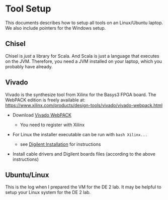 
# Tool Setup

This documents describes how to setup all tools on an Linux/Ubuntu
laptop. We also include pointers for the Windows setup.

## Chisel

Chisel is *just* a library for Scala. And Scala is just a language that executes
on the JVM. Therefore, you need a JVM installed on your laptop, which you probably
have already.



## Vivado

Vivado is the synthesize tool from Xilinx for the Basys3 FPGA board.
The WebPACK edition is freely available at:
https://www.xilinx.com/products/design-tools/vivado/vivado-webpack.html

 * Download [Vivado WebPACK](https://www.xilinx.com/products/design-tools/vivado/vivado-webpack.html)
   * You need to register with Xilinx

 * For Linux the installer executable can be run with ```bash Xilinx...```
   * see
     [Digilent Installation](https://reference.digilentinc.com/vivado/installing-vivado/start)
     for instructions
 * Install cable drivers and Digilent boards files (according to the above instructions)

## Ubuntu/Linux

This is the log when I prepared the VM for the DE 2 lab. It may be helpful to setup
your Linux system for the DE 2 lab.


